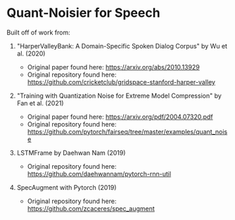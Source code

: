 # Quant-Noisier for Speech

Built off of work from: 
  1. "HarperValleyBank: A Domain-Specific Spoken Dialog Corpus" by Wu et al. (2020) 
      - Original paper found here: https://arxiv.org/abs/2010.13929
      - Original repository found here: https://github.com/cricketclub/gridspace-stanford-harper-valley

  1. "Training with Quantization Noise for Extreme Model Compression" by Fan et al. (2021) 
      - Original paper found here: https://arxiv.org/pdf/2004.07320.pdf
      - Original repository found here: https://github.com/pytorch/fairseq/tree/master/examples/quant_noise

  1. LSTMFrame by Daehwan Nam (2019)
      - Original repository found here: https://github.com/daehwannam/pytorch-rnn-util

  1. SpecAugment with Pytorch (2019)
      - Original repository found here: https://github.com/zcaceres/spec_augment
